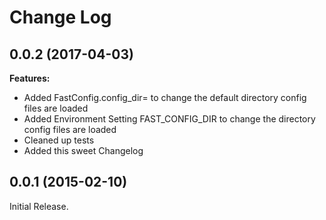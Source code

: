 # Change Log

## 0.0.2 (2017-04-03)

**Features:**

- Added FastConfig.config_dir= to change the default directory config files are loaded
- Added Environment Setting FAST_CONFIG_DIR to change the directory config files are loaded
- Cleaned up tests
- Added this sweet Changelog


## 0.0.1 (2015-02-10)

Initial Release.

